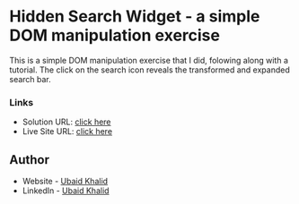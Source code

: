 # Hidden Search Widget - a simple DOM manipulation exercise

This is a simple DOM manipulation exercise that I did, folowing along with a tutorial. The click on the search icon reveals the transformed and expanded search bar. 

### Links

- Solution URL: [click here](https://github.com/climaco-sarmiento/hidden-search-widget)
- Live Site URL: [click here](https://climaco-sarmiento.github.io/hidden-search-widget/)

## Author

- Website - [Ubaid Khalid](https://www.ubaidkhalid.dev)
- LinkedIn - [Ubaid Khalid](https://www.linkedin.com/in/ubaid-khalid-dev/)
